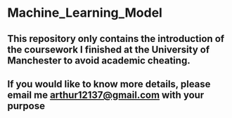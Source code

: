# Machine_Learning_Model


## This repository only contains the introduction of the coursework I finished at the University of Manchester to avoid academic cheating.
## If you would like to know more details, please email me arthur12137@gmail.com with your purpose

